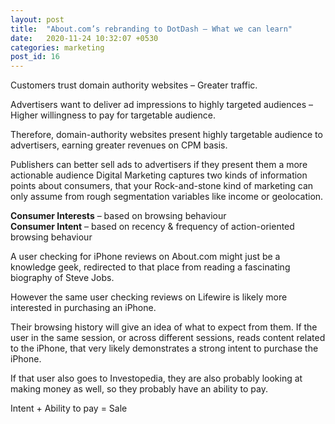 ```yaml
---
layout: post
title:  "About.com’s rebranding to DotDash – What we can learn"
date:   2020-11-24 10:32:07 +0530
categories: marketing
post_id: 16
---
```


Customers trust domain authority websites – Greater traffic. 

Advertisers want to deliver ad impressions to highly targeted audiences – Higher willingness to pay for targetable audience. 

Therefore, domain-authority websites present highly targetable audience to advertisers, earning greater revenues on CPM basis. 

Publishers can better sell ads to advertisers if they present them a more actionable audience
Digital Marketing captures two kinds of information points about consumers, that your   Rock-and-stone kind of marketing can only assume from rough segmentation variables like income or geolocation. 

__Consumer Interests__ – based on browsing behaviour   
__Consumer Intent__ – based on recency & frequency of action-oriented browsing behaviour 

A user checking for iPhone reviews on About.com might just be a knowledge geek, redirected to that place from reading a fascinating biography of Steve Jobs.  

However the same user checking reviews on Lifewire is likely more interested in purchasing an iPhone.  

Their browsing history will give an idea of what to expect from them. If the user in the same session, or across different sessions, reads content related to the iPhone, that very likely demonstrates a strong intent to purchase the iPhone.  

If that user also goes to Investopedia, they are also probably looking at making money as well, so they probably have an ability to pay.  

Intent + Ability to pay = Sale 
